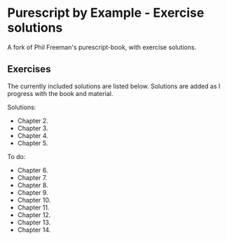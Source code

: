 # Purescript by Example - Exercise solutions

A fork of Phil Freeman's purescript-book, with exercise solutions.

## Exercises

The currently included solutions are listed below. Solutions are added as I progress with the book and material.

Solutions:

- Chapter 2.
- Chapter 3.
- Chapter 4.
- Chapter 5.

To do:

- Chapter 6.
- Chapter 7.
- Chapter 8.
- Chapter 9.
- Chapter 10.
- Chapter 11.
- Chapter 12.
- Chapter 13.
- Chapter 14.